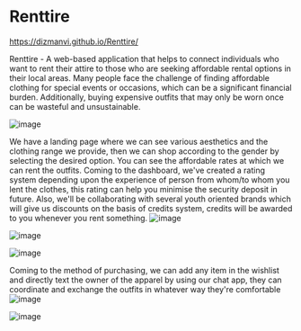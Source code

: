 # Renttire
https://dizmanvi.github.io/Renttire/

Renttire - A web-based application that helps to connect individuals who want to rent their attire to those who are seeking affordable rental options in their local areas.
Many people face the challenge of finding affordable clothing for special events or occasions, which can be a significant financial burden. Additionally, buying expensive outfits that may only be worn once can be wasteful and unsustainable.

![image](https://user-images.githubusercontent.com/100431225/229341120-4f02eb4c-5691-43a4-852b-454155246e2b.png)

We have a landing page where we can see various aesthetics and the clothing range we provide, then we can shop according to the gender by selecting the desired option. You can see the affordable rates at which we can rent the outfits. Coming to the dashboard, we've created a rating system depending upon the experience of person from whom/to whom you lent the clothes, this rating can help you minimise the security deposit in future. Also, we'll be collaborating with several youth oriented brands which will give us discounts on the basis of credits system, credits will be awarded to you whenever you rent something.
![image](https://user-images.githubusercontent.com/100431225/229341107-c204c8c8-43b7-481c-afff-f1975c2044c8.png)


![image](https://user-images.githubusercontent.com/100431225/229340107-b99e11dd-2625-4941-a712-939f6de0458e.png)


![image](https://user-images.githubusercontent.com/100431225/229341161-cff85088-7206-4051-a70f-c8cbd98316d9.png)


Coming to the method of purchasing, we can add any item in the wishlist and directly text the owner of the apparel by using our chat app, they can coordinate and exchange the outfits in whatever way they're comfortable
![image](https://user-images.githubusercontent.com/100431225/229341267-5f3e98b7-c61a-45a1-bd0f-41eccd0ae21f.png)

![image](https://user-images.githubusercontent.com/100431225/229341231-57a1deb8-4c4c-4c60-9f13-446b413f9280.png)

